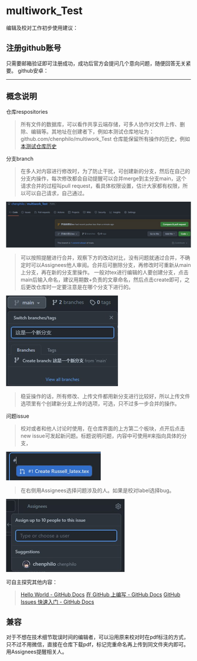 # multiwork_Test

编辑及校对工作初步使用建议：

## 注册github账号
只需要邮箱验证即可注册成功，成功后官方会提问几个意向问题，随便回答无关紧要。
github安卓：


---
## 概念说明

仓库respositories

> 所有文件的数据库，可以看作共享云端存储，可多人协作对文件上传、删除、编辑等。其地址在创建者下，例如本测试仓库地址为： github.com/chenphilo/multiwork_Test
> 仓库能保留所有操作的历史，例如 [本测试仓库历史](https://github.com/wakakap/multiwork_Test/network)

分支branch

> 在多人对内容进行修改时，为了防止干扰，可创建新的分支，然后在自己的分支内操作，每次修改都会自动提醒可以合并merge到主分支main，这个请求合并的过程叫pull request，看具体权限设置，估计大家都有权限，所以可以自己请求，自己通过。

![image](https://github.com/chenphilo/multiwork_Test/blob/%E7%BD%97%E7%B4%A0%E7%9A%84%E7%90%86%E8%AE%BAtex/pic/pull.jpg)

> 可以按照提醒进行合并，观察下方的改动对比，没有问题就通过合并，不确定时可以Assignees他人审阅。合并后可删除分支，再修改时可重新从main上分支，再在新的分支里操作。
> 一般对tex进行编辑的人要创建分支，点击main后输入命名，建议用期数+负责的文章命名，然后点击create即可，之后更改仓库时一定要注意是在哪个分支下进行的。

![image](https://github.com/chenphilo/multiwork_Test/blob/main/pic/%E5%88%86%E6%94%AF%E7%9A%84%E5%88%9B%E5%BB%BA.jpg)

> 稳妥操作的话，所有修改、上传文件都用新分支进行比较好，所以上传文件选项里有个创建新分支上传的选项，可选，只不过多一步合并的操作。
> 
问题issue

> 校对或者和他人讨论时使用，在仓库界面的上方第二个板块，点开后点击new issue可发起新问题。标题说明问题，内容中可使用#来指向具体的分支，

![image](https://github.com/chenphilo/multiwork_Test/blob/main/pic/%E4%BA%95%E5%8F%B7.jpg)

> 在右侧用Assignees选择问题涉及的人。如果是校对label选择bug。
> 
![image](https://github.com/chenphilo/multiwork_Test/blob/main/pic/Assignees.jpg)

可自主探究其他内容：

> [Hello World - GitHub Docs](https://docs.github.com/cn/get-started/quickstart/hello-world)
> [在 GitHub 上编写 - GitHub Docs](https://docs.github.com/cn/get-started/writing-on-github)
> [GitHub Issues 快速入门 - GitHub Docs](https://docs.github.com/cn/issues/tracking-your-work-with-issues/quickstart)

## 兼容

对于不想在技术细节耽误时间的编辑者，可以沿用原来校对时在pdf标注的方式，只不过不用微信，直接在仓库下载pdf，标记完重命名再上传到同文件夹内即可。用Assignees提醒相关人。
